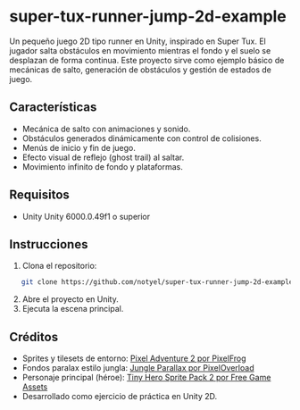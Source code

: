 # super-tux-runner-jump-2d-example

Un pequeño juego 2D tipo runner en Unity, inspirado en Super Tux. El jugador salta obstáculos en movimiento mientras el fondo y el suelo se desplazan de forma continua. Este proyecto sirve como ejemplo básico de mecánicas de salto, generación de obstáculos y gestión de estados de juego.

## Características

- Mecánica de salto con animaciones y sonido.
- Obstáculos generados dinámicamente con control de colisiones.
- Menús de inicio y fin de juego.
- Efecto visual de reflejo (ghost trail) al saltar.
- Movimiento infinito de fondo y plataformas.

## Requisitos

- Unity Unity 6000.0.49f1 o superior

## Instrucciones

1. Clona el repositorio:
```bash
   git clone https://github.com/notyel/super-tux-runner-jump-2d-example.git
```

2. Abre el proyecto en Unity.
3. Ejecuta la escena principal.

## Créditos

- Sprites y tilesets de entorno: [Pixel Adventure 2 por PixelFrog](https://pixelfrog-assets.itch.io/pixel-adventure-2)
- Fondos paralax estilo jungla: [Jungle Parallax por PixelOverload](https://pixeloverload.itch.io/jungle-parallax-assets)
- Personaje principal (héroe): [Tiny Hero Sprite Pack 2 por Free Game Assets](https://free-game-assets.itch.io/pixel-art-tiny-hero-sprite-sheets-pack-2)
- Desarrollado como ejercicio de práctica en Unity 2D.


